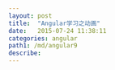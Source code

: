 ```yaml
---
layout: post
title:  "Angular学习之动画"
date:   2015-07-24 11:38:11
categories: angular
path1: /md/angular9
describe:
---
```





